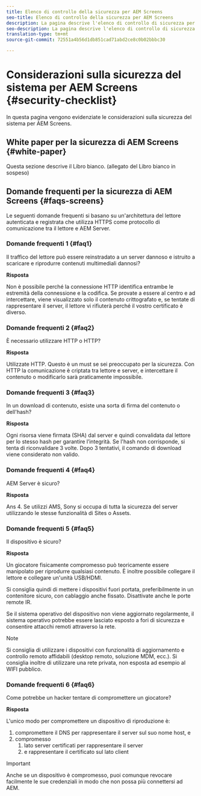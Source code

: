 ```yaml
---
title: Elenco di controllo della sicurezza per AEM Screens
seo-title: Elenco di controllo della sicurezza per AEM Screens
description: La pagina descrive l'elenco di controllo di sicurezza per AEM Screens
seo-description: La pagina descrive l'elenco di controllo di sicurezza per AEM Screens
translation-type: tm+mt
source-git-commit: 72551a4b56d1db851cad71abd2ce8c0b02bbbc30

---
```



# Considerazioni sulla sicurezza del sistema per AEM Screens {#security-checklist}

In questa pagina vengono evidenziate le considerazioni sulla sicurezza del sistema per AEM Screens.


## White paper per la sicurezza di AEM Screens {#white-paper}

Questa sezione descrive il Libro bianco. (allegato del Libro bianco in sospeso)


## Domande frequenti per la sicurezza di AEM Screens {#faqs-screens}

Le seguenti domande frequenti si basano su un&#39;architettura del lettore autenticata e registrata che utilizza HTTPS come protocollo di comunicazione tra il lettore e AEM Server.

### Domande frequenti 1 {#faq1}

Il traffico del lettore può essere reinstradato a un server dannoso e istruito a scaricare e riprodurre contenuti multimediali dannosi?

**Risposta**

Non è possibile perché la connessione HTTP identifica entrambe le estremità della connessione e la codifica. Se provate a essere al centro e ad intercettare, viene visualizzato solo il contenuto crittografato e, se tentate di rappresentare il server, il lettore vi rifiuterà perché il vostro certificato è diverso.


### Domande frequenti 2 {#faq2}

È necessario utilizzare HTTP o HTTP?

**Risposta**

Utilizzate HTTP. Questo è un must se sei preoccupato per la sicurezza. Con HTTP la comunicazione è criptata tra lettore e server, e intercettare il contenuto o modificarlo sarà praticamente impossibile.


### Domande frequenti 3 {#faq3}

In un download di contenuto, esiste una sorta di firma del contenuto o dell&#39;hash?

**Risposta**

Ogni risorsa viene firmata (SHA) dal server e quindi convalidata dal lettore per lo stesso hash per garantire l’integrità.
Se l&#39;hash non corrisponde, si tenta di riconvalidare 3 volte. Dopo 3 tentativi, il comando di download viene considerato non valido.


### Domande frequenti 4 {#faq4}

AEM Server è sicuro?

**Risposta**

Ans 4. Se utilizzi AMS, Sony si occupa di tutta la sicurezza del server utilizzando le stesse funzionalità di Sites o Assets.


### Domande frequenti 5 {#faq5}

Il dispositivo è sicuro?

**Risposta**

Un giocatore fisicamente compromesso può teoricamente essere manipolato per riprodurre qualsiasi contenuto. È inoltre possibile collegare il lettore e collegare un&#39;unità USB/HDMI.

Si consiglia quindi di mettere i dispositivi fuori portata, preferibilmente in un contenitore sicuro, con cablaggio anche fissato. Disattivate anche le porte remote IR.

Se il sistema operativo del dispositivo non viene aggiornato regolarmente, il sistema operativo potrebbe essere lasciato esposto a fori di sicurezza e consentire attacchi remoti attraverso la rete.
>[!NOTE]
>Si consiglia di utilizzare i dispositivi con funzionalità di aggiornamento e controllo remoto affidabili (desktop remoto, soluzione MDM, ecc.). Si consiglia inoltre di utilizzare una rete privata, non esposta ad esempio al WIFI pubblico.


### Domande frequenti 6 {#faq6}

Come potrebbe un hacker tentare di compromettere un giocatore?

**Risposta**

L&#39;unico modo per compromettere un dispositivo di riproduzione è:

1. compromettere il DNS per rappresentare il server sul suo nome host, e
1. compromesso
   1. lato server certificati per rappresentare il server
   1. e rappresentare il certificato sul lato client

>[!IMPORTANT]
>Anche se un dispositivo è compromesso, puoi comunque revocare facilmente le sue credenziali in modo che non possa più connettersi ad AEM.






